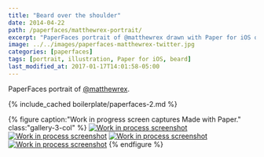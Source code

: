 ```yaml
---
title: "Beard over the shoulder"
date: 2014-04-22
path: /paperfaces/matthewrex-portrait/
excerpt: "PaperFaces portrait of @matthewrex drawn with Paper for iOS on an iPad."
image: ../../images/paperfaces-matthewrex-twitter.jpg
categories: [paperfaces]
tags: [portrait, illustration, Paper for iOS, beard]
last_modified_at: 2017-01-17T14:01:58-05:00
---
```


PaperFaces portrait of [@matthewrex](https://twitter.com/matthewrex).

{% include_cached boilerplate/paperfaces-2.md %}

{% figure caption:"Work in progress screen captures Made with Paper." class:"gallery-3-col" %}
[![Work in process screenshot](../../images/paperfaces-matthewrex-process-1-600.jpg)](../../images/paperfaces-matthewrex-process-1-lg.jpg)
[![Work in process screenshot](../../images/paperfaces-matthewrex-process-2-600.jpg)](../../images/paperfaces-matthewrex-process-2-lg.jpg)
[![Work in process screenshot](../../images/paperfaces-matthewrex-process-3-600.jpg)](../../images/paperfaces-matthewrex-process-3-lg.jpg)
[![Work in process screenshot](../../images/paperfaces-matthewrex-process-4-600.jpg)](../../images/paperfaces-matthewrex-process-4-lg.jpg)
{% endfigure %}
